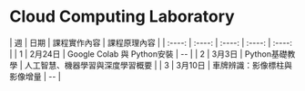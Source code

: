 # Cloud Computing Laboratory
 
| 週 | 日期 | 課程實作內容 | 課程原理內容 |
| :----: | :----: | :----: | :----: | :----: |
| 1 | 2月24日 | Google Colab 與 Python安裝 | -- |
| 2 | 3月3日 | Python基礎教學 | 人工智慧、機器學習與深度學習概要 |
| 3 | 3月10日 | 車牌辨識：影像標柱與影像增量 | -- |
